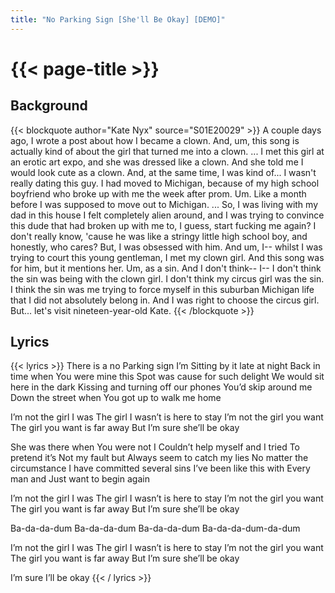 ```yaml
---
title: "No Parking Sign [She'll Be Okay] [DEMO]"
---
```

# {{< page-title >}}

## Background
{{< blockquote author="Kate Nyx" source="S01E20029" >}}
A couple days ago, I wrote a post about how I became a clown.  And, um, this song is actually kind of about the girl that turned me into a clown. ... I met this girl at an erotic art expo, and she was dressed like a clown.  And she told me I would look cute as a clown.  And, at the same time, I was kind of...  I wasn't really dating this guy.  I had moved to Michigan, because of my high school boyfriend who broke up with me the week after prom.  Um.  Like a month before I was supposed to move out to Michigan. ... So, I was living with my dad in this house I felt completely alien around, and I was trying to convince this dude that had broken up with me to, I guess, start fucking me again?  I don't really know, 'cause he was like a stringy little high school boy, and honestly, who cares?  But, I was obsessed with him.  And um, I-- whilst I was trying to court this young gentleman, I met my clown girl.  And this song was for him, but it mentions her.  Um, as a sin.  And I don't think-- I-- I don't think the sin was being with the clown girl.  I don't think my circus girl was the sin.  I think the sin was me trying to force myself in this suburban Michigan life that I did not absolutely belong in.  And I was right to choose the circus girl.  But...  let's visit nineteen-year-old Kate.
{{< /blockquote >}}

## Lyrics
{{< lyrics >}}
There is a no 
Parking sign I’m
Sitting by it late at night
Back in time when
You were mine this
Spot was cause for such delight
We would sit here in the dark
Kissing and turning off our phones
You’d skip around me
Down the street when
You got up to walk me home

I’m not the girl I was
The girl I wasn’t is here to stay
I’m not the girl you want
The girl you want is far away
But I’m sure she’ll be okay

She was there when
You were not I
Couldn’t help myself and I tried
To pretend it’s
Not my fault but
Always seem to catch my lies
No matter the circumstance
I have committed several sins
I’ve been like this with
Every man and
Just want to begin again

I’m not the girl I was
The girl I wasn’t is here to stay
I’m not the girl you want
The girl you want is far away
But I’m sure she’ll be okay

Ba-da-da-dum
Ba-da-da-dum
Ba-da-da-dum
Ba-da-da-dum-da-dum

I’m not the girl I was
The girl I wasn’t is here to stay
I’m not the girl you want
The girl you want is far away
But I’m sure she’ll be okay

I’m sure I’ll be okay
{{< / lyrics >}}

